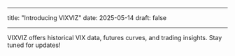---
title: "Introducing VIXVIZ"
date: 2025-05-14
draft: false
___

VIXVIZ offers historical VIX data, futures curves, and trading insights. Stay tuned for updates!
